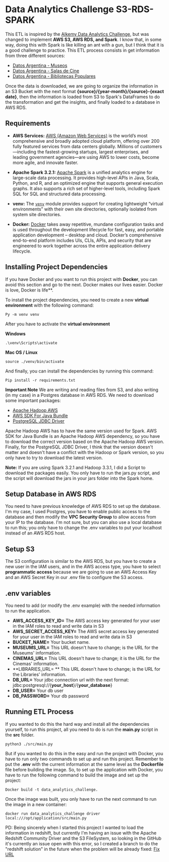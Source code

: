 #  Data Analytics Challenge S3-RDS-SPARK


This ETL is inspired by the [Alkemy Data Analytics Challenge](https://cdn.discordapp.com/attachments/670996715083399199/942821808619520091/Challenge_Data_Analytics_con_Python.pdf), but was changed to implement **AWS S3, AWS RDS, and Spark**. I know that, in some way, doing this with Spark is like killing an ant with a gun, but I think that it is a good challenge to practice.
This ETL process consists in get information from three different sources:

 - [Datos Argentina - Museos](https://datos.gob.ar/dataset/cultura-mapa-cultural-espacios-culturales/archivo/cultura_4207def0-2ff7-41d5-9095-d42ae8207a5d)
 - [Datos Argentina - Salas de Cine](https://datos.gob.ar/dataset/cultura-mapa-cultural-espacios-culturales/archivo/cultura_392ce1a8-ef11-4776-b280-6f1c7fae16ae)
 - [Datos Argentina - Bibliotecas Populares](https://datos.gob.ar/dataset/cultura-mapa-cultural-espacios-culturales/archivo/cultura_392ce1a8-ef11-4776-b280-6f1c7fae16ae)
 
 Once the data is downloaded, we are going to organize the information in an S3 Bucket with the next format **{source}/{year-month}/{source}-{exact date}**, then the information is loaded from S3 to Spark's DataFrames to do the transformation and get the insights, and finally loaded to a database in AWS RDS.
 
 

##  Requirements

-  **AWS Services:** [AWS (Amazon Web Services)](https://aws.amazon.com/what-is-aws/) is the world’s most comprehensive and broadly adopted cloud platform, offering over 200 fully featured services from data centers globally. Millions of customers—including the fastest-growing startups, largest enterprises, and leading government agencies—are using AWS to lower costs, become more agile, and innovate faster.
- **Apache Spark 3.2.1:** [Apache Spark](https://spark.apache.org/docs/latest/) is a unified analytics engine for large-scale data processing. It provides high-level APIs in Java, Scala, Python, and R, and an optimized engine that supports general execution graphs. It also supports a rich set of higher-level tools, including Spark SQL for SQL and structured data processing.

-  **venv:** The [`venv`](https://docs.python.org/3/library/venv.html#module-venv  "venv: Creation of virtual environments.") module provides support for creating lightweight “virtual environments” with their own site directories, optionally isolated from system site directories.
- **Docker:** [Docker](https://www.docker.com/) takes away repetitive, mundane configuration tasks and is used throughout the development lifecycle for fast, easy, and portable application development – desktop and cloud. Docker’s comprehensive end-to-end platform includes UIs, CLIs, APIs, and security that are engineered to work together across the entire application delivery lifecycle.
  

##  Installing Project Dependencies

If you have Docker and you want to run this project with **Docker**, you can avoid this section and go to the next. Docker makes our lives easier. Docker is love, Docker is life**.

To install the project dependencies, you need to create a new **virtual environment** with the following command:


    Py -m venv venv

After you have to activate the **virtual environment**

**Windows**

    .\venv\Scripts\activate

**Mac OS / Linux**

    source ./venv/bin/activate


And finally, you can install the dependencies by running this command:

    Pip install -r requirements.txt

**Important Note**
We are writing and reading files from S3, and also writing (in my case) in a Postgres database in AWS RDS. We need to download some important packages:

 - [Apache Hadoop AWS](https://mvnrepository.com/artifact/org.apache.hadoop/hadoop-aws)
  - [AWS SDK For Java Bundle](https://mvnrepository.com/artifact/com.amazonaws/aws-java-sdk-bundle)
 -  [PostgreSQL JDBC Driver](https://jdbc.postgresql.org/download.html)

Apache Hadoop AWS has to have the same version used for Spark. AWS SDK for Java Bundle is an Apache Hadoop AWS dependency, so you have to download the correct version based on the Apache Hadoop AWS version. Finally, for the PostgreSQL JDBC Driver, I think that the version doesn't matter and doesn't have a conflict with the Hadoop or Spark version, so you only have to try to download the latest version.

**Note:**
If you are using Spark 3.2.1 and Hadoop 3.3.1, I did a Script to download the packages easily. You only have to run the jars.py script, and the script will download the jars in your jars folder into the Spark home.

##  Setup Database in AWS RDS

You need to have previous knowledge of AWS RDS to set up the database. I'm my case, I used Postgres, you have to enable public access to the database and then modify the **VPC Security Group** to allow access from your IP to the database.  I'm not sure, but you can also use a local database to run this; you only have to change the .env variables to put your localhost instead of an AWS RDS host.

##  Setup S3

The S3 configuration is similar to the AWS RDS, but you have to create a new user in the IAM users, and in the AWS access type, you have to select **programmatic access** because we are going to use an AWS Access Key and an AWS Secret Key in our .env file to configure the S3 access.

## .env variables
You need to add (or modify the .env example) with the needed information to run the application.

- **AWS_ACCESS_KEY_ID=** The AWS access key generated for your user in the IAM roles to read and write data in S3      
- **AWS_SECRET_ACCESS_KEY=** The AWS secret access key generated for your user in the IAM roles to read and write data in S3     
-  **BUCKET_NAME=** Your bucket name.       
- **MUSEUMS_URL=** This URL doesn't have to change; is the URL for the Museums' information.    
- **CINEMAS_URL=** This URL doesn't have to change; it is the URL for the Cinemas' information. 
- **LIBRARIES_URL= ** This URL doesn't have to change; is the URL for the Libraries' information.  
- **DB_URL=** Your jdbc connection url with the next format: jdbc:postgresql://{**your_host**}/{**your_database**}    
- **DB_USER=** Your db user 
- **DB_PASSWORD=** Your db password

  

##  Running ETL Process
If you wanted to do this the hard way and install all the dependencies yourself, to run this project, all you need to do is run the **main.py** script in the **src** folder.
  

    python3 ./src/main.py

But if you wanted to do this in the easy and run the project with Docker, you have to run only two commands to set up and run this project. Remember to put the **.env**  with the current information at the same level as the **Dockerfile** file before building the image. So, to set up  the application with Docker, you have to run the following command to build the image and set up the project:

    Docker build -t data_analytics_challenge.
  
  Once the image was built, you only have to run the next command to run the image in a new container:
  

    docker run data_analytics_challenge driver local:///opt/application/src/main.py

PD: Being sincerely when I started this project I wanted to load the information in redshift, but currently I'm having an issue with the Apache Redshift Community Driver and the S3 FileSystem, so looking in the GitHub it's currently an issue open with this error, so I created a branch to do the "redshift solution" in the future when the problem will be already fixed: [Fix URL](https://github.com/spark-redshift-community/spark-redshift/issues/103)

